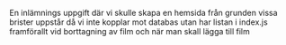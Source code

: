 En inlämnings uppgift där vi skulle skapa en hemsida från grunden 
vissa brister uppstår då vi inte kopplar mot databas utan har listan i index.js framförallt vid borttagning av film och när man skall lägga till film
